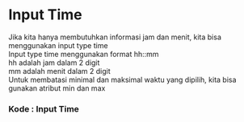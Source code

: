 # Input Time
Jika kita hanya membutuhkan informasi jam dan menit, kita bisa menggunakan input type time <br>
Input type time menggunakan format hh::mm <br>
hh adalah jam dalam 2 digit <br>
mm adalah menit dalam 2 digit <br>
Untuk membatasi minimal dan maksimal waktu yang dipilih, kita bisa gunakan atribut min dan max <br>

### Kode : Input Time
